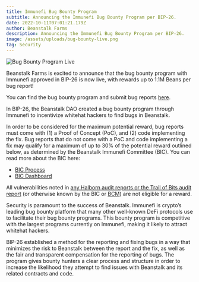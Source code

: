 ```yaml
---
title: Immunefi Bug Bounty Program
subtitle: Announcing the Immunefi Bug Bounty Program per BIP-26.
date: 2022-10-11T07:01:21.179Z
author: Beanstalk Farms
description: Announcing the Immunefi Bug Bounty Program per BIP-26.
image: /assets/uploads/bug-bounty-live.png
tag: Security
---
```

![Bug Bounty Program Live](/assets/uploads/bug-bounty-live.png)

Beanstalk Farms is excited to announce that the bug bounty program with Immunefi approved in BIP-26 is now live, with rewards up to 1.1M Beans per bug report!

You can find the bug bounty program and submit bug reports [here](https://immunefi.com/bounty/beanstalk).

In BIP-26, the Beanstalk DAO created a bug bounty program through Immunefi to incentivize whitehat hackers to find bugs in Beanstalk.

In order to be considered for the maximum potential reward, bug reports must come with (1) a Proof of Concept (PoC), and (2) code implementing the fix. Bug reports that do not come with a PoC and code implementing
a fix may qualify for a maximum of up to 30% of the potential reward outlined below, as determined by the Beanstalk Immunefi Committee (BIC). You can read more about the BIC here:

- [BIC Process](https://docs.bean.money/almanac/governance/beanstalk/bic-process)
- [BIC Dashboard](https://docs.bean.money/almanac/governance/beanstalk/bic-dashboard)

All vulnerabilities noted in [any Halborn audit reports or the Trail of Bits audit report](https://github.com/BeanstalkFarms/Beanstalk-Audits) (or otherwise known by
the BIC or [BCM](https://docs.bean.money/almanac/governance/beanstalk/bcm-dashboard)) are not eligible for a reward.

Security is paramount to the success of Beanstalk. Immunefi is crypto’s leading bug bounty platform that many other well-known DeFi protocols use to facilitate their bug bounty programs. This bounty program is competitive with the largest programs currently on Immunefi, making it likely to attract whitehat hackers.

BIP-26 established a method for the reporting and fixing bugs in a way that minimizes the risk to Beanstalk between the report and the fix, as well as the fair and transparent compensation for the reporting of bugs. The program gives bounty hunters a clear process and structure in order to increase the likelihood they attempt to find issues with Beanstalk and its related contracts and code.
